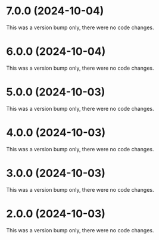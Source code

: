 # 7.0.0 (2024-10-04)

This was a version bump only, there were no code changes.

# 6.0.0 (2024-10-04)

This was a version bump only, there were no code changes.

# 5.0.0 (2024-10-03)

This was a version bump only, there were no code changes.

# 4.0.0 (2024-10-03)

This was a version bump only, there were no code changes.

# 3.0.0 (2024-10-03)

This was a version bump only, there were no code changes.

# 2.0.0 (2024-10-03)

This was a version bump only, there were no code changes.